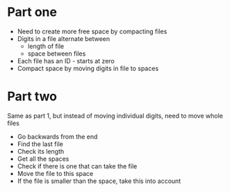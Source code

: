 # Part one

- Need to create more free space by compacting files
- Digits in a file alternate between
  - length of file
  - space between files
- Each file has an ID - starts at zero
- Compact space by moving digits in file to spaces

# Part two

Same as part 1, but instead of moving individual digits, need to move whole files

- Go backwards from the end
- Find the last file
- Check its length
- Get all the spaces
- Check if there is one that can take the file
- Move the file to this space
- If the file is smaller than the space, take this into account
